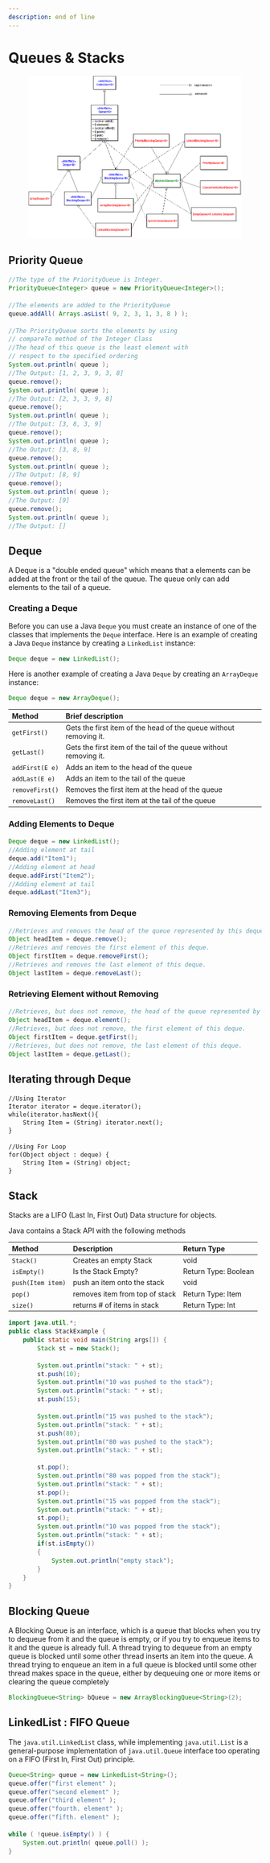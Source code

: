 ```yaml
---
description: end of line
---
```


# Queues & Stacks

<figure><img src="../../gitbook/assets/image%20%286%29.png" alt=""><figcaption></figcaption></figure>

## Priority Queue

```java
//The type of the PriorityQueue is Integer.
PriorityQueue<Integer> queue = new PriorityQueue<Integer>();

//The elements are added to the PriorityQueue
queue.addAll( Arrays.asList( 9, 2, 3, 1, 3, 8 ) );

//The PriorityQueue sorts the elements by using 
// compareTo method of the Integer Class
//The head of this queue is the least element with 
// respect to the specified ordering
System.out.println( queue ); 
//The Output: [1, 2, 3, 9, 3, 8]
queue.remove();
System.out.println( queue ); 
//The Output: [2, 3, 3, 9, 8]
queue.remove();
System.out.println( queue ); 
//The Output: [3, 8, 3, 9]
queue.remove();
System.out.println( queue ); 
//The Output: [3, 8, 9]
queue.remove();
System.out.println( queue ); 
//The Output: [8, 9]
queue.remove();
System.out.println( queue ); 
//The Output: [9]
queue.remove();
System.out.println( queue ); 
//The Output: []
```

## Deque

A Deque is a "double ended queue" which means that a elements can be added at the front or the tail of the queue. The queue only can add elements to the tail of a queue.

### Creating a Deque

Before you can use a Java `Deque` you must create an instance of one of the classes that implements the `Deque` interface. Here is an example of creating a Java `Deque` instance by creating a `LinkedList` instance:

```java
Deque deque = new LinkedList();
```

Here is another example of creating a Java `Deque` by creating an `ArrayDeque` instance:

```java
Deque deque = new ArrayDeque();
```

| Method | Brief description |
| :--- | :--- |
| `getFirst()` | Gets the first item of the head of the queue without removing it. |
| `getLast()` | Gets the first item of the tail of the queue without removing it. |
| `addFirst(E e)` | Adds an item to the head of the queue |
| `addLast(E e)` | Adds an item to the tail of the queue |
| `removeFirst()` | Removes the first item at the head of the queue |
| `removeLast()` | Removes the first item at the tail of the queue |

### Adding Elements to Deque

```java
Deque deque = new LinkedList();
//Adding element at tail
deque.add("Item1");
//Adding element at head
deque.addFirst("Item2");
//Adding element at tail
deque.addLast("Item3");
```

### Removing Elements from Deque

```java
//Retrieves and removes the head of the queue represented by this deque
Object headItem = deque.remove();
//Retrieves and removes the first element of this deque.
Object firstItem = deque.removeFirst();
//Retrieves and removes the last element of this deque.
Object lastItem = deque.removeLast();
```

### Retrieving Element without Removing

```java
//Retrieves, but does not remove, the head of the queue represented by this deque
Object headItem = deque.element();
//Retrieves, but does not remove, the first element of this deque.
Object firstItem = deque.getFirst();
//Retrieves, but does not remove, the last element of this deque.
Object lastItem = deque.getLast();
```

## Iterating through Deque

```text
//Using Iterator
Iterator iterator = deque.iterator();
while(iterator.hasNext(){
    String Item = (String) iterator.next();
}

//Using For Loop
for(Object object : deque) {
    String Item = (String) object;
}
```

## Stack

Stacks are a LIFO \(Last In, First Out\) Data structure for objects.

Java contains a Stack API with the following methods

| Method | Description | Return Type |
| :--- | :--- | :--- |
| `Stack()` | Creates an empty Stack | void |
| `isEmpty()` | Is the Stack Empty? | Return Type: Boolean |
| `push(Item item)` | push an item onto the stack | void |
| `pop()` | removes item from top of stack | Return Type: Item |
| `size()` | returns \# of items in stack | Return Type: Int |

```java
import java.util.*;
public class StackExample {
    public static void main(String args[]) {
        Stack st = new Stack();

        System.out.println("stack: " + st);
        st.push(10);
        System.out.println("10 was pushed to the stack");
        System.out.println("stack: " + st);
        st.push(15);

        System.out.println("15 was pushed to the stack");
        System.out.println("stack: " + st);
        st.push(80);
        System.out.println("80 was pushed to the stack");
        System.out.println("stack: " + st);

        st.pop();
        System.out.println("80 was popped from the stack");
        System.out.println("stack: " + st);
        st.pop();
        System.out.println("15 was popped from the stack");
        System.out.println("stack: " + st);
        st.pop();
        System.out.println("10 was popped from the stack");
        System.out.println("stack: " + st);
        if(st.isEmpty())
        {
            System.out.println("empty stack");
        }
    }
}
```

## Blocking Queue

A Blocking Queue is an interface, which is a queue that blocks when you try to dequeue from it and the queue is empty, or if you try to enqueue items to it and the queue is already full. A thread trying to dequeue from an empty queue is blocked until some other thread inserts an item into the queue. A thread trying to enqueue an item in a full queue is blocked until some other thread makes space in the queue, either by dequeuing one or more items or clearing the queue completely

```java
BlockingQueue<String> bQueue = new ArrayBlockingQueue<String>(2);
```

## LinkedList : FIFO Queue

The `java.util.LinkedList` class, while implementing `java.util.List` is a general-purpose implementation of `java.util.Queue` interface too operating on a FIFO \(First In, First Out\) principle.

```java
Queue<String> queue = new LinkedList<String>();
queue.offer("first element" );
queue.offer("second element" );
queue.offer("third element" );
queue.offer("fourth. element" );
queue.offer("fifth. element" );

while ( !queue.isEmpty() ) {
    System.out.println( queue.poll() );
}
```

